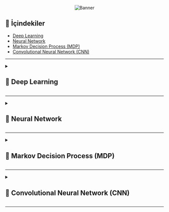 <p align="center">
  <img src="https://github.com/omersefacarikci/omersefacarikci/blob/main/llmbannerim.gif" alt="Banner" />
</p>

## 📌 İçindekiler
- [Deep Learning](#deep-learning)
- [Neural Network](#neural-network)
- [Markov Decision Process (MDP)](#markov-decision-process)
- [Convolutional Neural Network (CNN)](#convolutional-neural-network)

---

<details>
<summary><h2 id="deep-learning">🔹 Deep Learning</h2></summary>
<p align="center">
  <img src="https://github.com/omersefacarikci/AINotebook/blob/main/dl.jpg" alt="Deep Learning" />
</p>
  
**Deep Learning (Derin Öğrenme)**, yapay zekânın bir alt alanıdır ve çok katmanlı yapay sinir ağları (deep neural networks) kullanarak büyük miktarda veriden öğrenme gerçekleştirir. Geleneksel makine öğrenmesinden farkı, özellik çıkarımını (feature extraction) otomatik olarak yapabilmesidir. Bu sayede insan müdahalesine daha az ihtiyaç duyar.

📌 Özellikler:
- **Büyük veri** gerektirir: Daha fazla veri, daha iyi performans sağlar.
- **Derin katmanlar** sayesinde karmaşık ilişkileri öğrenebilir.
- **GPU ve TPU** gibi donanımlar sayesinde hızlandırılmış hesaplama yapılır.
- Özellikle **bilgisayarla görme (computer vision)**, **doğal dil işleme (NLP)** ve **konuşma tanıma** alanlarında çok başarılıdır.

📌 Avantajları:
- İnsan müdahalesi olmadan otomatik özellik çıkarımı.
- Karmaşık ve lineer olmayan ilişkileri öğrenebilme.
- Birçok alanda **state-of-the-art** sonuçlar elde etme.

📌 Dezavantajları:
- Büyük veri ve güçlü donanım ihtiyacı.
- Yorumlanabilirlik zorluğu (black box problem).

## 📖 Kaynaklar
- [3Blue1Brown – But what is a Neural Network?](https://www.youtube.com/watch?v=aircAruvnKk) : Intuitive visual explanation of how neural networks work.
- [freeCodeCamp – Deep Learning Crash Course](https://www.youtube.com/watch?v=5tvmMX8r_OM) : Covers the core concepts of deep learning in a beginner-friendly way.
- [Fast.ai – Practical Deep Learning](https://course.fast.ai/) : Hands-on course for developers with coding experience.
- [Patrick Loeber – PyTorch Tutorials](https://www.youtube.com/playlist?list=PL1w8k37X_6L9NWeoXQ0IDi1j8weP4YuqF) : Beginner-friendly PyTorch tutorials.

---


</details>

---

<details>
<summary><h2 id="neural-network">🔹 Neural Network</h2></summary>
<p align="center">
  <img src="https://github.com/omersefacarikci/AINotebook/blob/main/nn.png" alt="Deep Learning" />
</p>
  
**Neural Network (Yapay Sinir Ağı)**, biyolojik sinir hücrelerinden (nöronlardan) esinlenmiş bir matematiksel modeldir. Yapısı katmanlardan oluşur: **Giriş katmanı**, **gizli katman(lar)** ve **çıkış katmanı**.

📌 Temel Çalışma Prensibi:
1. Veriler giriş katmanından nöronlara aktarılır.
2. Her bağlantının bir **ağırlığı (weight)** vardır.
3. Nöronlar, **aktivasyon fonksiyonları** aracılığıyla bilgiyi işler.
4. Çıkış, hata ile karşılaştırılır ve **geri yayılım (backpropagation)** ile ağırlıklar güncellenir.

📌 Avantajları:
- Lineer olmayan ilişkileri modelleyebilir.
- Çok çeşitli veri tiplerini işleyebilir (görüntü, metin, ses).
- Paralel hesaplama ile verimli çalışabilir.

📌 Kullanım Alanları:
- Görüntü sınıflandırma
- Ses tanıma
- Tıbbi teşhis sistemleri
- Finansal tahmin modelleri


</details>

---

<details>
<summary><h2 id="markov-decision-process">🔹 Markov Decision Process (MDP)</h2></summary>

<p align="center">
  <img src="https://github.com/omersefacarikci/AINotebook/blob/main/mdpimage.png" alt="Deep Learning" />
</p>

**Markov Decision Process (MDP)**, belirsizlik içeren ortamlarda karar verme problemlerini modellemek için kullanılan matematiksel bir çerçevedir. Özellikle **reinforcement learning (pekiştirmeli öğrenme)** algoritmalarının temelini oluşturur.

📌 Temel Bileşenleri:
- **Durumlar (States):** Ortamın mevcut koşulları.
- **Eylemler (Actions):** Ajanın seçebileceği hareketler.
- **Geçiş olasılıkları (Transition Probabilities):** Bir durumdan diğerine geçiş ihtimalleri.
- **Ödüller (Rewards):** Ajanın belirli bir durumda aldığı geri bildirim.

📌 MDP’nin Önemi:
- Ajanın uzun vadede en yüksek toplam ödülü elde edecek stratejiyi (policy) öğrenmesini sağlar.
- Karar verme süreçlerinde belirsizlik ve olasılıkların hesaba katılmasını mümkün kılar.

📌 Kullanım Alanları:
- Robotik kontrol sistemleri
- Oyun yapay zekâsı (ör. satranç, Go)
- Öneri sistemleri
- Otonom araçlar


</details>

---

<details>
<summary><h2 id="convolutional-neural-network">🔹 Convolutional Neural Network (CNN)</h2></summary>

<p align="center">
  <img src="https://github.com/omersefacarikci/AINotebook/blob/main/cnnimage.png" alt="Deep Learning" />
</p>

**Convolutional Neural Network (CNN)**, özellikle görüntü işleme alanında yaygın olarak kullanılan bir derin öğrenme mimarisidir. İnsan beynindeki görsel korteksten esinlenilmiştir. CNN, görüntülerdeki uzamsal (spatial) ilişkileri öğrenmede çok etkilidir.

📌 Temel Bileşenleri:
- **Convolution Layer (Konvolüsyon Katmanı):** Filtreler (kernels) ile görüntüden özellik çıkarır.
- **Pooling Layer (Havuzlama Katmanı):** Boyut indirgeme yapar, önemli bilgiyi korur.
- **Fully Connected Layer (Tam Bağlantılı Katman):** Özellikleri sınıflandırma için kullanır.

📌 Avantajları:
- Görüntülerdeki kenar, şekil ve nesne gibi özellikleri otomatik çıkarır.
- Parametre paylaşımı sayesinde daha verimli çalışır.
- Yüksek doğruluk oranları sağlar.

📌 Kullanım Alanları:
- Görüntü sınıflandırma (ör. kedi vs köpek)
- Nesne tespiti (ör. otonom araçlardaki trafik işaretleri)
- Yüz tanıma
- Medikal görüntü analizi


</details>

---

